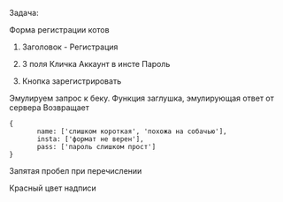 Задача:

Форма регистрации котов

1. Заголовок - Регистрация
2. 3 поля
        Кличка
        Аккаунт в инсте
        Пароль
   
3. Кнопка зарегистрировать


Эмулируем запрос к беку.
Функция заглушка, эмулирующая ответ от сервера
Возвращает 

    {
           name: ['слишком короткая', 'похожа на собачью'],
           insta: ['формат не верен'],
           pass: ['пароль слишком прост']
    }

Запятая пробел при перечислении

Красный цвет надписи